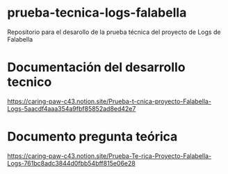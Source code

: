 # prueba-tecnica-logs-falabella

Repositorio para el desarollo de la prueba técnica del proyecto de Logs de Falabella

# Documentación del desarrollo tecnico

https://caring-paw-c43.notion.site/Prueba-t-cnica-proyecto-Falabella-Logs-5aacdf4aaa354a9fbf85852ad8ed42e7


# Documento pregunta teórica

https://caring-paw-c43.notion.site/Prueba-Te-rica-Proyecto-Falabella-Logs-761bc8adc3844d0fbb54bff815e06e28


